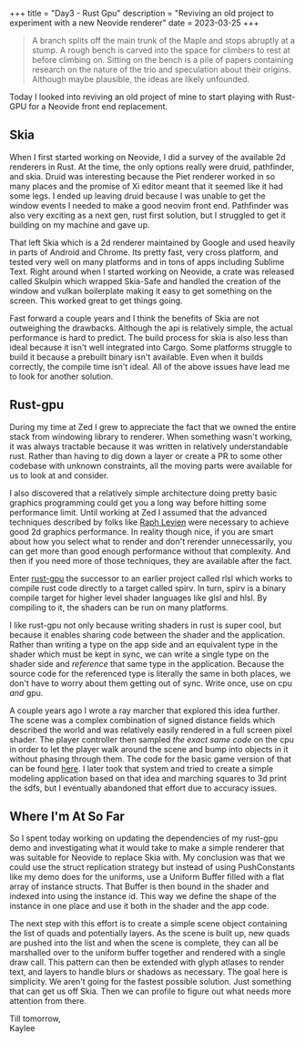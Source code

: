 +++
title = "Day3 - Rust Gpu"
description = "Reviving an old project to experiment with a new Neovide renderer"
date = 2023-03-25
+++

> A branch splits off the main trunk of the Maple and stops
> abruptly at a stump. A rough bench is carved into the
> space for climbers to rest at before climbing on. Sitting
> on the bench is a pile of papers containing research on
> the nature of the trio and speculation about their
> origins. Although maybe plausible, the ideas are likely
> unfounded.

Today I looked into reviving an old project of mine to start
playing with Rust-GPU for a Neovide front end replacement.

## Skia

When I first started working on Neovide, I did a survey of
the available 2d renderers in Rust. At the time, the only
options really were druid, pathfinder, and skia. Druid was
interesting because the Piet renderer worked in so many
places and the promise of Xi editor meant that it seemed
like it had some legs. I ended up leaving druid because I
was unable to get the window events I needed to make a good
neovim front end. Pathfinder was also very exciting as a
next gen, rust first solution, but I struggled to get it
building on my machine and gave up.

That left Skia which is a 2d renderer maintained by Google
and used heavily in parts of Android and Chrome. Its pretty
fast, very cross platform, and tested very well on many
platforms and in tons of apps including Sublime Text. Right
around when I started working on Neovide, a crate was
released called Skulpin which wrapped Skia-Safe and handled
the creation of the window and vulkan boilerplate making it
easy to get something on the screen. This worked great to
get things going.

Fast forward a couple years and I think the benefits of Skia
are not outweighing the drawbacks. Although the api is
relatively simple, the actual performance is hard to
predict. The build process for skia is also less than ideal
because it isn't well integrated into Cargo. Some platforms
struggle to build it because a prebuilt binary isn't
available. Even when it builds correctly, the compile time
isn't ideal. All of the above issues have lead me to look
for another solution.

## Rust-gpu
During my time at Zed I grew to appreciate the fact that we
owned the entire stack from windowing library to renderer.
When something wasn't working, it was always tractable
because it was written in relatively understandable rust.
Rather than having to dig down a layer or create a PR to
some other codebase with unknown constraints, all the moving
parts were available for us to look at and consider.

I also discovered that a relatively simple architecture
doing pretty basic graphics programming could get you a long
way before hitting some performance limit. Until working at
Zed I assumed that the advanced techniques described by
folks like [Raph Levien](https://raphlinus.github.io/rust/graphics/gpu/2020/06/13/fast-2d-rendering.html)
were necessary to achieve good 2d graphics performance. In
reality though nice, if you are smart about how you select
what to render and don't rerender unnecessarily, you can get
more than good enough performance without that complexity.
And then if you need more of those techniques, they are
available after the fact.

Enter [rust-gpu](https://github.com/EmbarkStudios/rust-gpu)
the successor to an earlier project called rlsl which works
to compile rust code directly to a target called spirv. In
turn, spirv is a binary compile target for higher level
shader languages like glsl and hlsl. By compiling to it, the
shaders can be run on many platforms.

I like rust-gpu not only because writing shaders in rust is
super cool, but because it enables sharing code between the
shader and the application. Rather than writing a type on
the app side and an equivalent type in the shader which must
be kept in sync, we can write a single type on the shader
side and *reference* that same type in the application.
Because the source code for the referenced type is literally
the same in both places, we don't have to worry about them
getting out of sync. Write once, use on cpu *and* gpu.

A couple years ago I wrote a ray marcher that explored this
idea further. The scene was a complex combination of signed
distance fields which described the world and was relatively
easily rendered in a full screen pixel shader. The player
controller then sampled *the exact same code* on the cpu in
order to let the player walk around the scene and bump into
objects in it without phasing through them. The code for the
basic game version of that can be found [here](https://github.com/Kethku/rusty-marcher/commit/1d9f11eb962929614d6de6cf94c962dc91eb24f5).
I later took that system and tried to create a simple
modeling application based on that idea and marching squares
to 3d print the sdfs, but I eventually abandoned that effort
due to accuracy issues.

## Where I'm At So Far
So I spent today working on updating the dependencies of my
rust-gpu demo and investigating what it would take to make a
simple renderer that was suitable for Neovide to replace
Skia with. My conclusion was that we could use the struct
replication strategy but instead of using PushConstants like
my demo does for the uniforms, use a Uniform Buffer filled
with a flat array of instance structs. That Buffer is then
bound in the shader and indexed into using the instance id.
This way we define the shape of the instance in one place
and use it both in the shader and the app code.

The next step with this effort is to create a simple scene
object containing the list of quads and potentially layers.
As the scene is built up, new quads are pushed into the list
and when the scene is complete, they can all be marshalled
over to the uniform buffer together and rendered with a
single draw call. This pattern can then be extended with
glyph atlases to render text, and layers to handle blurs or
shadows as necessary. The goal here is simplicity. We aren't
going for the fastest possible solution. Just something that
can get us off Skia. Then we can profile to figure out what
needs more attention from there.

Till tomorrow,  
Kaylee
